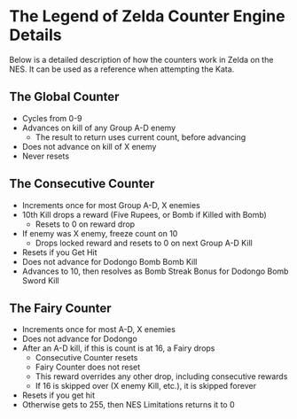 # The Legend of Zelda Counter Engine Details
Below is a detailed description of how the counters work in Zelda on the NES. It can be used as a reference when attempting the Kata.

## The Global Counter
- Cycles from 0-9
- Advances on kill of any Group A-D enemy
  - The result to return uses current count, before advancing 
- Does not advance on kill of X enemy
- Never resets

## The Consecutive Counter
- Increments once for most Group A-D, X enemies
- 10th Kill drops a reward (Five Rupees, or Bomb if Killed with Bomb)
  - Resets to 0 on reward drop
- If enemy was X enemy, freeze count on 10
  - Drops locked reward and resets to 0 on next Group A-D Kill
- Resets if you Get Hit
- Does not advance for Dodongo Bomb Bomb Kill
- Advances to 10, then resolves as Bomb Streak Bonus for Dodongo Bomb Sword Kill

## The Fairy Counter
- Increments once for most A-D, X enemies
- Does not advance for Dodongo
- After an A-D kill, if this is count is at 16, a Fairy drops
  - Consecutive Counter resets
  - Fairy Counter does not reset
  - This reward overrides any other drop, including consecutive rewards
  - If 16 is skipped over (X enemy Kill, etc.), it is skipped forever
- Resets if you get hit
- Otherwise gets to 255, then NES Limitations returns it to 0
